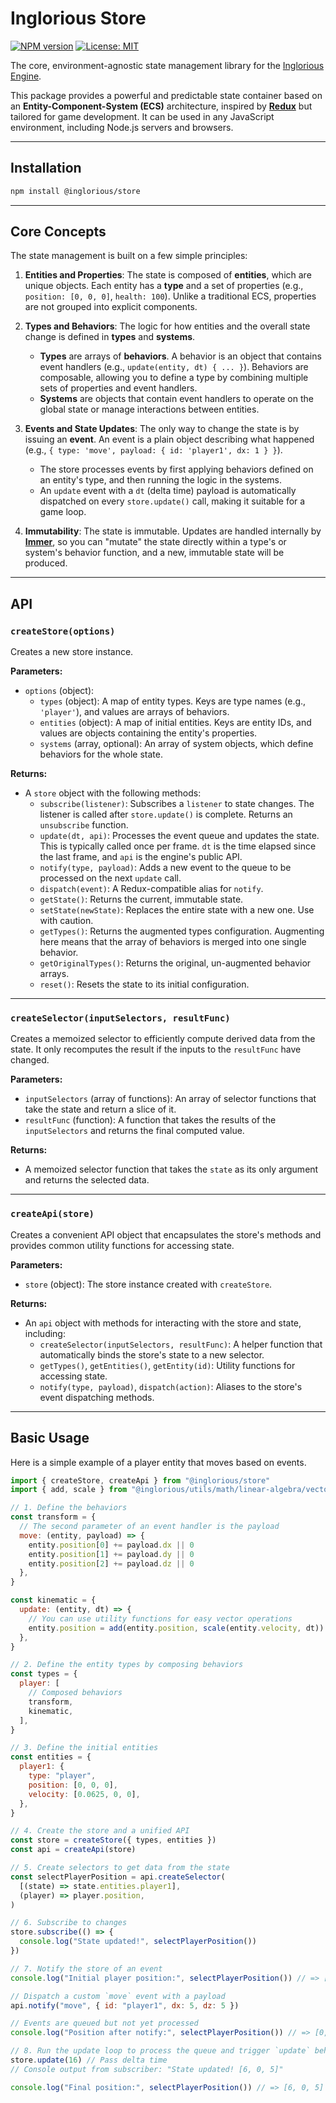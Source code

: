 # Inglorious Store

[![NPM version](https://img.shields.io/npm/v/@inglorious/store.svg)](https://www.npmjs.com/package/@inglorious/store)
[![License: MIT](https://img.shields.io/badge/License-MIT-yellow.svg)](https://opensource.org/licenses/MIT)

The core, environment-agnostic state management library for the [Inglorious Engine](https://github.com/IngloriousCoderz/inglorious-engine).

This package provides a powerful and predictable state container based on an **Entity-Component-System (ECS)** architecture, inspired by **[Redux](https://redux.js.org/)** but tailored for game development. It can be used in any JavaScript environment, including Node.js servers and browsers.

---

## Installation

```bash
npm install @inglorious/store
```

---

## Core Concepts

The state management is built on a few simple principles:

1.  **Entities and Properties**: The state is composed of **entities**, which are unique objects. Each entity has a **type** and a set of properties (e.g., `position: [0, 0, 0]`, `health: 100`). Unlike a traditional ECS, properties are not grouped into explicit components.

2.  **Types and Behaviors**: The logic for how entities and the overall state change is defined in **types** and **systems**.
    - **Types** are arrays of **behaviors**. A behavior is an object that contains event handlers (e.g., `update(entity, dt) { ... }`). Behaviors are composable, allowing you to define a type by combining multiple sets of properties and event handlers.
    - **Systems** are objects that contain event handlers to operate on the global state or manage interactions between entities.

3.  **Events and State Updates**: The only way to change the state is by issuing an **event**. An event is a plain object describing what happened (e.g., `{ type: 'move', payload: { id: 'player1', dx: 1 } }`).
    - The store processes events by first applying behaviors defined on an entity's type, and then running the logic in the systems.
    - An `update` event with a `dt` (delta time) payload is automatically dispatched on every `store.update()` call, making it suitable for a game loop.

4.  **Immutability**: The state is immutable. Updates are handled internally by **[Immer](https://immerjs.github.io/immer/)**, so you can "mutate" the state directly within a type's or system's behavior function, and a new, immutable state will be produced.

---

## API

### `createStore(options)`

Creates a new store instance.

**Parameters:**

- `options` (object):
  - `types` (object): A map of entity types. Keys are type names (e.g., `'player'`), and values are arrays of behaviors.
  - `entities` (object): A map of initial entities. Keys are entity IDs, and values are objects containing the entity's properties.
  - `systems` (array, optional): An array of system objects, which define behaviors for the whole state.

**Returns:**

- A `store` object with the following methods:
  - `subscribe(listener)`: Subscribes a `listener` to state changes. The listener is called after `store.update()` is complete. Returns an `unsubscribe` function.
  - `update(dt, api)`: Processes the event queue and updates the state. This is typically called once per frame. `dt` is the time elapsed since the last frame, and `api` is the engine's public API.
  - `notify(type, payload)`: Adds a new event to the queue to be processed on the next `update` call.
  - `dispatch(event)`: A Redux-compatible alias for `notify`.
  - `getState()`: Returns the current, immutable state.
  - `setState(newState)`: Replaces the entire state with a new one. Use with caution.
  - `getTypes()`: Returns the augmented types configuration. Augmenting here means that the array of behaviors is merged into one single behavior.
  - `getOriginalTypes()`: Returns the original, un-augmented behavior arrays.
  - `reset()`: Resets the state to its initial configuration.

---

### `createSelector(inputSelectors, resultFunc)`

Creates a memoized selector to efficiently compute derived data from the state. It only recomputes the result if the inputs to the `resultFunc` have changed.

**Parameters:**

- `inputSelectors` (array of functions): An array of selector functions that take the state and return a slice of it.
- `resultFunc` (function): A function that takes the results of the `inputSelectors` and returns the final computed value.

**Returns:**

- A memoized selector function that takes the `state` as its only argument and returns the selected data.

---

### `createApi(store)`

Creates a convenient API object that encapsulates the store's methods and provides common utility functions for accessing state.

**Parameters:**

- `store` (object): The store instance created with `createStore`.

**Returns:**

- An `api` object with methods for interacting with the store and state, including:
  - `createSelector(inputSelectors, resultFunc)`: A helper function that automatically binds the store's state to a new selector.
  - `getTypes()`, `getEntities()`, `getEntity(id)`: Utility functions for accessing state.
  - `notify(type, payload)`, `dispatch(action)`: Aliases to the store's event dispatching methods.

---

## Basic Usage

Here is a simple example of a player entity that moves based on events.

```javascript
import { createStore, createApi } from "@inglorious/store"
import { add, scale } from "@inglorious/utils/math/linear-algebra/vectors.js"

// 1. Define the behaviors
const transform = {
  // The second parameter of an event handler is the payload
  move: (entity, payload) => {
    entity.position[0] += payload.dx || 0
    entity.position[1] += payload.dy || 0
    entity.position[2] += payload.dz || 0
  },
}

const kinematic = {
  update: (entity, dt) => {
    // You can use utility functions for easy vector operations
    entity.position = add(entity.position, scale(entity.velocity, dt))
  },
}

// 2. Define the entity types by composing behaviors
const types = {
  player: [
    // Composed behaviors
    transform,
    kinematic,
  ],
}

// 3. Define the initial entities
const entities = {
  player1: {
    type: "player",
    position: [0, 0, 0],
    velocity: [0.0625, 0, 0],
  },
}

// 4. Create the store and a unified API
const store = createStore({ types, entities })
const api = createApi(store)

// 5. Create selectors to get data from the state
const selectPlayerPosition = api.createSelector(
  [(state) => state.entities.player1],
  (player) => player.position,
)

// 6. Subscribe to changes
store.subscribe(() => {
  console.log("State updated!", selectPlayerPosition())
})

// 7. Notify the store of an event
console.log("Initial player position:", selectPlayerPosition()) // => [0, 0, 0]

// Dispatch a custom `move` event with a payload
api.notify("move", { id: "player1", dx: 5, dz: 5 })

// Events are queued but not yet processed
console.log("Position after notify:", selectPlayerPosition()) // => [0, 0, 0]

// 8. Run the update loop to process the queue and trigger `update` behaviors
store.update(16) // Pass delta time
// Console output from subscriber: "State updated! [6, 0, 5]"

console.log("Final position:", selectPlayerPosition()) // => [6, 0, 5]
```
